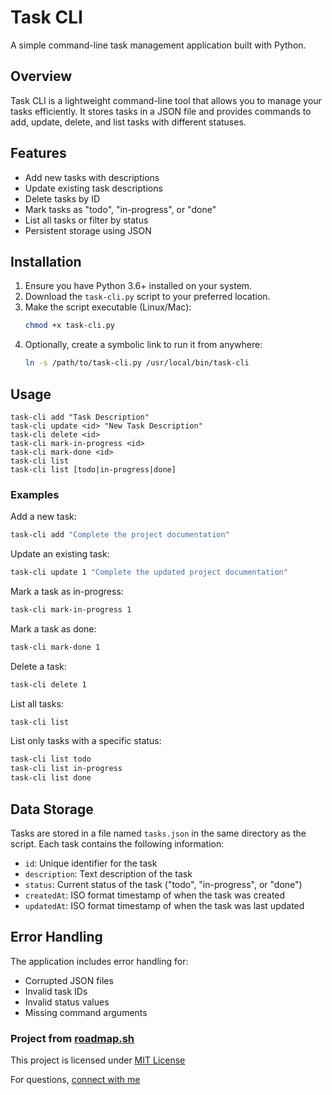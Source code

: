 # Task CLI

A simple command-line task management application built with Python.

## Overview

Task CLI is a lightweight command-line tool that allows you to manage your tasks efficiently. It stores tasks in a JSON file and provides commands to add, update, delete, and list tasks with different statuses.

## Features

- Add new tasks with descriptions
- Update existing task descriptions
- Delete tasks by ID
- Mark tasks as "todo", "in-progress", or "done"
- List all tasks or filter by status
- Persistent storage using JSON

## Installation

1. Ensure you have Python 3.6+ installed on your system.
2. Download the `task-cli.py` script to your preferred location.
3. Make the script executable (Linux/Mac):
   ```bash
   chmod +x task-cli.py
   ```
4. Optionally, create a symbolic link to run it from anywhere:
   ```bash
   ln -s /path/to/task-cli.py /usr/local/bin/task-cli
   ```

## Usage

```
task-cli add "Task Description"
task-cli update <id> "New Task Description"
task-cli delete <id>
task-cli mark-in-progress <id>
task-cli mark-done <id>
task-cli list
task-cli list [todo|in-progress|done]
```

### Examples

Add a new task:
```bash
task-cli add "Complete the project documentation"
```

Update an existing task:
```bash
task-cli update 1 "Complete the updated project documentation"
```

Mark a task as in-progress:
```bash
task-cli mark-in-progress 1
```

Mark a task as done:
```bash
task-cli mark-done 1
```

Delete a task:
```bash
task-cli delete 1
```

List all tasks:
```bash
task-cli list
```

List only tasks with a specific status:
```bash
task-cli list todo
task-cli list in-progress
task-cli list done
```

## Data Storage

Tasks are stored in a file named `tasks.json` in the same directory as the script. Each task contains the following information:

- `id`: Unique identifier for the task
- `description`: Text description of the task
- `status`: Current status of the task ("todo", "in-progress", or "done")
- `createdAt`: ISO format timestamp of when the task was created
- `updatedAt`: ISO format timestamp of when the task was last updated

## Error Handling

The application includes error handling for:
- Corrupted JSON files
- Invalid task IDs
- Invalid status values
- Missing command arguments

### Project from [roadmap.sh](https://roadmap.sh/projects/task-tracker)

This project is licensed under [MIT License](LICENSE)

For questions, [connect with me](santhoshpakkiri550@gmail.com) 
